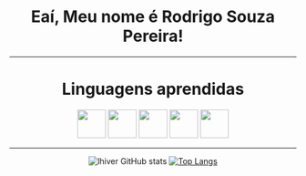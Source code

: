 <div align = center class ="introdução">
          <h1>Eaí, Meu nome é Rodrigo Souza Pereira!</h1>
<div>

<hr>
<h1 align = center>Linguagens aprendidas</h1>
<div align = center class="linguagens">  
          <img height = 50 width = 50 src="https://cdn.jsdelivr.net/gh/devicons/devicon/icons/html5/html5-plain-wordmark.svg" />  
          <img height = 50 width = 50 src="https://cdn.jsdelivr.net/gh/devicons/devicon/icons/css3/css3-plain-wordmark.svg" />
          <img height = 50 width = 50 src="https://cdn.jsdelivr.net/gh/devicons/devicon/icons/javascript/javascript-original.svg" />  
          <img height = 50 width = 50 src="https://cdn.jsdelivr.net/gh/devicons/devicon/icons/angularjs/angularjs-original.svg" />
          <img height = 50 width = 50 src="https://cdn.jsdelivr.net/gh/devicons/devicon/icons/python/python-original-wordmark.svg" />
</div>
<hr>
        
![lhiver GitHub stats](https://github-readme-stats.vercel.app/api?username=lhiver&hide=prs_icons=true&theme=radical)
[![Top Langs](https://github-readme-stats.vercel.app/api/top-langs/?username=lhiver&layout=compact&theme=radical)](https://github.com/anuraghazra/github-readme-stats)

          
         
          


